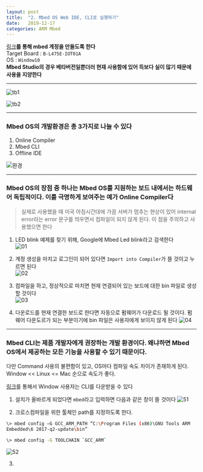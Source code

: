 ```yaml
---
layout: post
title:  "2. Mbed OS Web IDE, CLI로 실행하기"
date:   2019-12-17
categories: ARM Mbed
---
```


[링크](https://os.mbed.com/)__를 통해 mbed 계정을 만들도록 한다__  
Target Board : `B-L475E-IOT01A`  
OS : `Window10`  
__Mbed Studio의 경우 베타버전일뿐더러 현재 사용함에 있어 득보다 실이 많기 때문에 사용을 지양한다__  

---

![tb1](https://drive.google.com/uc?id=19vF6KiMVYjbJai7uZffyxd4oQAZiyYxN)

![tb2](https://drive.google.com/uc?id=17jraeQn9UEKEZoUzLeViPwXTxMAgdBkp)

---

### Mbed OS의 개발환경은 총 3가지로 나눌 수 있다
  1. Online Compiler
  2. Mbed CLI
  3. Offline IDE

  ![환경](https://drive.google.com/uc?id=1l5QbwlUQlkrrU34yQiqyvbB0gx69d9K3)

---

### Mbed OS의 장점 중 하나는 Mbed OS를 지원하는 보드 내에서는 하드웨어 독립적이다. 이를 극명하게 보여주는 예가 Online Compiler다

> 실제로 사용했을 때 미국 아침시간대에 가끔 서버가 멈추는 현상이 있어 internal error라는 error 문구를 띄우면서 컴파일이 되지 않게 된다. 이 점을 주의하고 사용했으면 한다


1. LED blink 예제를 찾기 위해, Google에 Mbed Led blink라고 검색한다  
  ![01](https://drive.google.com/uc?id=14j-AhJkKVEEWq7DLmGZ7RY9Mo_NlQ9_t)  


2. 계정 생성을 마치고 로그인이 되어 있다면 `Import into Compiler`가 뜰 것이고 누르면 된다  
  ![02](https://drive.google.com/uc?id=1hATwMPQaYe950R5cGBp4L6xw7mHkHW8o)  


3. 컴파일을 하고, 정상적으로 마치면 현재 연결되어 있는 보드에 대한 bin 파일로 생성할 것이다  
  ![03](https://drive.google.com/uc?id=1uM1bCaxjhB__P3Hciqt3YEFGuyBa9ZxH)  

4. 다운로드를 현재 연결한 보드로 한다면 자동으로 펌웨어가 다운로드 될 것이다. 펌웨어 다운도르가 되는 부분이기에 bin 파일은 사용자에게 보이지 않게 된다
  ![04](https://drive.google.com/uc?id=1_it1ehhWNCd-8hpPdmRfCZ427WpjrE67)

---

### Mbed CLI는 제품 개발자에게 권장하는 개발 환경이다. 왜냐하면 Mbed OS에서 제공하는 모든 기능을 사용할 수 있기 때문이다.


다만 Command 사용의 불편함이 있고, OS마다 컴파일 속도 차이가 존재하게 된다.  
Window << Linux <= Mac 순으로 속도가 좋다.  

[링크](https://github.com/ARMmbed/mbed-cli-windows-installer/releases/tag/v0.4.10)를 통해서 Window 사용자는 CLI를 다운받을 수 있다


1. 설치가 올바르게 되었다면 `mbed`라고 입력하면 다음과 같은 창이 뜰 것이다
  ![51]()


2. 크로스컴파일을 위한 툴체인 path를 지정하도록 한다.
```bash
\> mbed config –G GCC_ARM_PATH “C:\Program Files (x86)\GNU Tools ARM
Embedded\6 2017-q2-update\bin”

\> mbed config -G TOOLCHAIN `GCC_ARM`
```

  ![52]()

3. 
